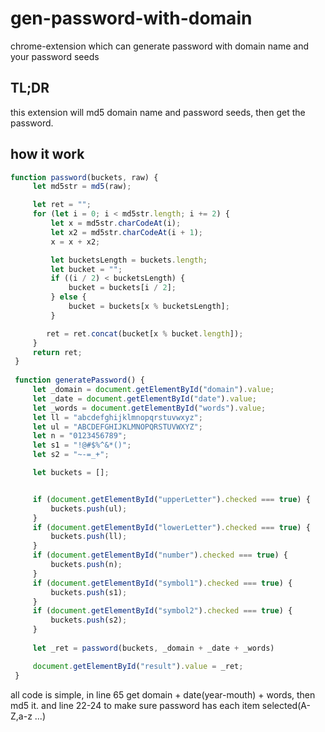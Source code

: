 # gen-password-with-domain
chrome-extension which can generate password with domain name and your password seeds

## TL;DR
this extension will md5 domain name and password seeds, then get the password.

## how it work
```javascript
function password(buckets, raw) {
     let md5str = md5(raw);

     let ret = "";
     for (let i = 0; i < md5str.length; i += 2) {
         let x = md5str.charCodeAt(i);
         let x2 = md5str.charCodeAt(i + 1);
         x = x + x2;

         let bucketsLength = buckets.length;
         let bucket = "";
         if ((i / 2) < bucketsLength) {
             bucket = buckets[i / 2];
         } else {
             bucket = buckets[x % bucketsLength];
         }

        ret = ret.concat(bucket[x % bucket.length]);
     }
     return ret;
 }
 
 function generatePassword() {
     let _domain = document.getElementById("domain").value;
     let _date = document.getElementById("date").value;
     let _words = document.getElementById("words").value;
     let ll = "abcdefghijklmnopqrstuvwxyz";
     let ul = "ABCDEFGHIJKLMNOPQRSTUVWXYZ";
     let n = "0123456789";
     let s1 = "!@#$%^&*()";
     let s2 = "~-=_+";

     let buckets = [];


     if (document.getElementById("upperLetter").checked === true) {
         buckets.push(ul);
     }
     if (document.getElementById("lowerLetter").checked === true) {
         buckets.push(ll);
     }
     if (document.getElementById("number").checked === true) {
         buckets.push(n);
     }
     if (document.getElementById("symbol1").checked === true) {
         buckets.push(s1);
     }
     if (document.getElementById("symbol2").checked === true) {
         buckets.push(s2);
     }
   
     let _ret = password(buckets, _domain + _date + _words)

     document.getElementById("result").value = _ret;
 }
```
all code is simple, in line 65 get domain + date(year-mouth) + words, then md5 it.
and line 22-24 to make sure password has each item selected(A-Z,a-z ...)
